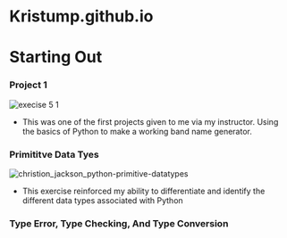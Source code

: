 # Kristump.github.io

# Starting Out
### Project 1
![execise 5 1](https://github.com/user-attachments/assets/3360346d-1c1b-4db1-b616-b6e22e7c52fc)

- This was one of the first projects given to me via my instructor. Using the basics of Python to make a working band name generator.


### Primititve Data Tyes
![christion_jackson_python-primitive-datatypes](https://github.com/user-attachments/assets/e38eaf48-4a6b-492e-a7ec-e45407469afa)

- This exercise reinforced my ability to differentiate and identify the different data types associated with Python

### Type Error, Type Checking, And Type Conversion


